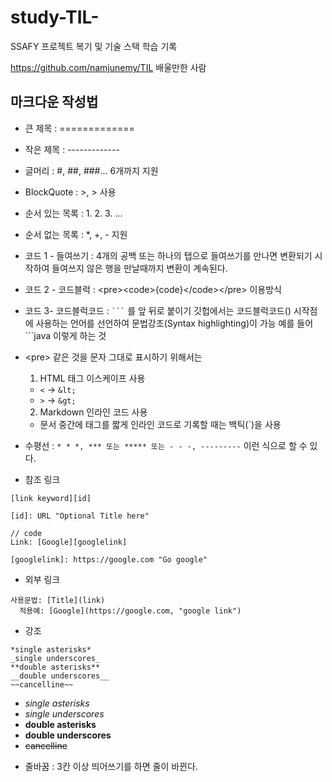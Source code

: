 study-TIL-
=============

SSAFY 프로젝트 복기 및 기술 스택 학습 기록

https://github.com/namjunemy/TIL 배울만한 사람


마크다운 작성법
-------------

* 큰 제목 : =============

* 작은 제목 : -------------

* 글머리 : #, ##, ###... 6개까지 지원

* BlockQuote : >, > 사용

* 순서 있는 목록 : 1. 2. 3. ...

* 순서 없는 목록 : *, +, - 지원

* 코드 1 - 들여쓰기 : 4개의 공백 또는 하나의 탭으로 들여쓰기를 만나면 변환되기 시작하여 
들여쓰지 않은 행을 만날때까지 변환이 계속된다.

* 코드 2 - 코드블럭 : &lt;pre&gt;&lt;code&gt;{code}&lt;/code&gt;&lt;/pre&gt; 이용방식

* 코드 3- 코드블럭코드 : ` ``` ` 를 앞 뒤로 붙이기
깃헙에서는 코드블럭코드() 시작점에 사용하는 언어를 선언하여 문법강조(Syntax highlighting)이 가능
예를 들어 ```java 이렇게 하는 것

* &lt;pre&gt; 같은 것을 문자 그대로 표시하기 위해서는 
    1. HTML 태그 이스케이프 사용
    + `<` → `&lt;` 
    + `>` → `&gt;`

    2. Markdown 인라인 코드 사용
    + 문서 중간에 태그를 짧게 인라인 코드로 기록할 때는 백틱(`)을 사용


* 수평선 : `* * *, *** 또는 ***** 또는 - - -, ---------` 이런 식으로 할 수 있다.

* 참조 링크
```
[link keyword][id]

[id]: URL "Optional Title here"

// code
Link: [Google][googlelink]

[googlelink]: https://google.com "Go google"
```

* 외부 링크
```
사용문법: [Title](link)
  적용예: [Google](https://google.com, "google link")
```

* 강조
```
*single asterisks*
_single underscores_
**double asterisks**
__double underscores__
~~cancelline~~
```
- *single asterisks*
- _single underscores_
- **double asterisks**
- __double underscores__
- ~~cancelline~~

* 줄바꿈 : 3칸 이상 띄어쓰기를 하면 줄이 바뀐다.
